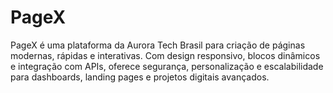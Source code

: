 # PageX
PageX é uma plataforma da Aurora Tech Brasil para criação de páginas modernas, rápidas e interativas. Com design responsivo, blocos dinâmicos e integração com APIs, oferece segurança, personalização e escalabilidade para dashboards, landing pages e projetos digitais avançados.
